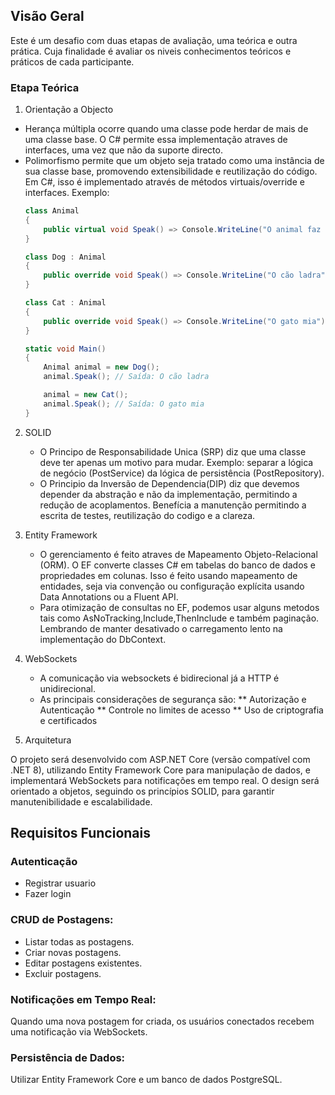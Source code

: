 ## Visão Geral
Este é um desafio com duas etapas de avaliação, uma teórica e outra prática. Cuja finalidade é avaliar os niveis conhecimentos teóricos e práticos de cada participante.

### Etapa Teórica
1. Orientação a Objecto
  * Herança múltipla ocorre quando uma classe pode herdar de mais de uma classe base. O C# permite essa implementação atraves de interfaces, uma vez que não da suporte directo.
  * Polimorfismo permite que um objeto seja tratado como uma instância de sua classe base, promovendo extensibilidade e reutilização do código. Em C#, isso é implementado através de métodos virtuais/override e interfaces.
     Exemplo:
    ```csharp
    class Animal
    {
        public virtual void Speak() => Console.WriteLine("O animal faz um som");
    }
    
    class Dog : Animal
    {
        public override void Speak() => Console.WriteLine("O cão ladra");
    }
    
    class Cat : Animal
    {
        public override void Speak() => Console.WriteLine("O gato mia");
    }
    
    static void Main()
    {
        Animal animal = new Dog();
        animal.Speak(); // Saída: O cão ladra
    
        animal = new Cat();
        animal.Speak(); // Saída: O gato mia
    }
    ```
    
2. SOLID
   * O Principo de Responsabilidade Unica (SRP) diz que uma classe deve ter apenas um motivo para mudar. Exemplo: separar a lógica de negócio (PostService) da lógica de persistência (PostRepository).
   * O Principio da Inversão de Dependencia(DIP) diz que devemos depender da abstração e não da implementação, permitindo a redução de acoplamentos. Benefícia a manutenção permitindo a escrita de testes, reutilização do codigo e a clareza.
     
3. Entity Framework
   * O gerenciamento é feito atraves de Mapeamento Objeto-Relacional (ORM). O EF converte classes C# em tabelas do banco de dados e propriedades em colunas. Isso é feito usando mapeamento de entidades, seja via convenção ou configuração explícita usando Data Annotations ou a Fluent API.
   * Para otimização de consultas no  EF, podemos usar alguns metodos tais como AsNoTracking,Include,ThenInclude e também paginação. Lembrando de manter desativado o carregamento lento na implementação do DbContext.
   
6. WebSockets
   * A comunicação via websockets é bidirecional já a HTTP é unidirecional.
   * As principais considerações de segurança são:
     ** Autorização e Autenticação
     ** Controle no limites de acesso
     ** Uso de criptografia e certificados
     
8. Arquitetura


O projeto será desenvolvido com ASP.NET Core (versão compatível com .NET 8), utilizando Entity Framework Core para manipulação de dados, e implementará WebSockets para notificações em tempo real. O design será orientado a objetos, seguindo os princípios SOLID, para garantir manutenibilidade e escalabilidade.

## Requisitos Funcionais
### Autenticação
  * Registrar usuario
  * Fazer login
    
### CRUD de Postagens:
  * Listar todas as postagens.
  * Criar novas postagens.
  * Editar postagens existentes.
  * Excluir postagens.
    
### Notificações em Tempo Real:
  Quando uma nova postagem for criada, os usuários conectados recebem uma notificação via WebSockets.

### Persistência de Dados:
  Utilizar Entity Framework Core e um banco de dados PostgreSQL.

